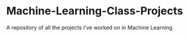 # Machine-Learning-Class-Projects
A repository of all the projects I've worked on in Machine Learning
